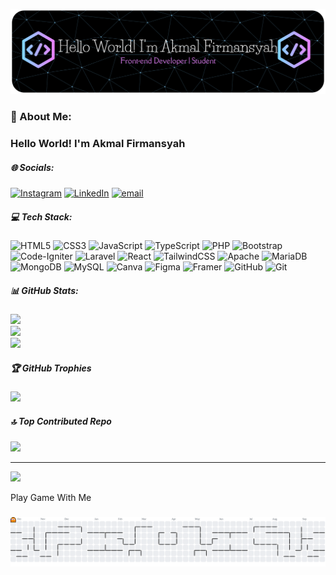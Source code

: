 ![Akmal Firmansyah](img/github-header-banner.png)

### 💫 About Me:
### Hello World! I'm Akmal Firmansyah


##### 🌐 Socials:
[![Instagram](https://img.shields.io/badge/Instagram-%23E4405F.svg?logo=Instagram&logoColor=white)](https://instagram.com/https://www.instagram.com/frmnsyhakml_) [![LinkedIn](https://img.shields.io/badge/LinkedIn-%230077B5.svg?logo=linkedin&logoColor=white)](https://www.linkedin.com/in/akmal-firmansyah-0a6605387) [![email](https://img.shields.io/badge/Email-D14836?logo=gmail&logoColor=white)](mailto:firmansyahakmal289@gmail.com) 

##### 💻 Tech Stack:
![HTML5](https://img.shields.io/badge/html5-%23E34F26.svg?style=for-the-badge&logo=html5&logoColor=white) ![CSS3](https://img.shields.io/badge/css3-%231572B6.svg?style=for-the-badge&logo=css3&logoColor=white) ![JavaScript](https://img.shields.io/badge/javascript-%23323330.svg?style=for-the-badge&logo=javascript&logoColor=%23F7DF1E) ![TypeScript](https://img.shields.io/badge/typescript-%23007ACC.svg?style=for-the-badge&logo=typescript&logoColor=white) ![PHP](https://img.shields.io/badge/php-%23777BB4.svg?style=for-the-badge&logo=php&logoColor=white) ![Bootstrap](https://img.shields.io/badge/bootstrap-%238511FA.svg?style=for-the-badge&logo=bootstrap&logoColor=white) ![Code-Igniter](https://img.shields.io/badge/CodeIgniter-%23EF4223.svg?style=for-the-badge&logo=codeIgniter&logoColor=white) ![Laravel](https://img.shields.io/badge/laravel-%23FF2D20.svg?style=for-the-badge&logo=laravel&logoColor=white) ![React](https://img.shields.io/badge/react-%2320232a.svg?style=for-the-badge&logo=react&logoColor=%2361DAFB) ![TailwindCSS](https://img.shields.io/badge/tailwindcss-%2338B2AC.svg?style=for-the-badge&logo=tailwind-css&logoColor=white) ![Apache](https://img.shields.io/badge/apache-%23D42029.svg?style=for-the-badge&logo=apache&logoColor=white) ![MariaDB](https://img.shields.io/badge/MariaDB-003545?style=for-the-badge&logo=mariadb&logoColor=white) ![MongoDB](https://img.shields.io/badge/MongoDB-%234ea94b.svg?style=for-the-badge&logo=mongodb&logoColor=white) ![MySQL](https://img.shields.io/badge/mysql-4479A1.svg?style=for-the-badge&logo=mysql&logoColor=white) ![Canva](https://img.shields.io/badge/Canva-%2300C4CC.svg?style=for-the-badge&logo=Canva&logoColor=white) ![Figma](https://img.shields.io/badge/figma-%23F24E1E.svg?style=for-the-badge&logo=figma&logoColor=white) ![Framer](https://img.shields.io/badge/Framer-black?style=for-the-badge&logo=framer&logoColor=blue) ![GitHub](https://img.shields.io/badge/github-%23121011.svg?style=for-the-badge&logo=github&logoColor=white) ![Git](https://img.shields.io/badge/git-%23F05033.svg?style=for-the-badge&logo=git&logoColor=white)
##### 📊 GitHub Stats:
![](https://github-readme-stats.vercel.app/api?username=AkmalFirmansyah-30&theme=tokyonight&hide_border=false&include_all_commits=false&count_private=false)<br/>
![](https://nirzak-streak-stats.vercel.app/?user=AkmalFirmansyah-30&theme=tokyonight&hide_border=false)<br/>
![](https://github-readme-stats.vercel.app/api/top-langs/?username=AkmalFirmansyah-30&theme=tokyonight&hide_border=false&include_all_commits=false&count_private=false&layout=compact)

##### 🏆 GitHub Trophies
![](https://github-profile-trophy.vercel.app/?username=AkmalFirmansyah-30&theme=radical&no-frame=false&no-bg=true&margin-w=4)

##### 🔝 Top Contributed Repo
![](https://github-contributor-stats.vercel.app/api?username=AkmalFirmansyah-30&limit=5&theme=dark&combine_all_yearly_contributions=true)

---
[![](https://visitcount.itsvg.in/api?id=AkmalFirmansyah-30&icon=0&color=0)](https://visitcount.itsvg.in)


<p align="left">Play Game With Me</p>

###

<picture>
  <source media="(prefers-color-scheme: dark)" srcset="https://raw.githubusercontent.com/AkmalFirmansyah-30/AkmalFirmansyah-30/output/pacman-contribution-graph-dark.svg">
  <source media="(prefers-color-scheme: light)" srcset="https://raw.githubusercontent.com/AkmalFirmansyah-30/AkmalFirmansyah-30/output/pacman-contribution-graph.svg">
  <img alt="pacman contribution graph" src="https://raw.githubusercontent.com/AkmalFirmansyah-30/AkmalFirmansyah-30/output/pacman-contribution-graph.svg">
</picture>

###

<!-- Proudly created with GPRM ( https://gprm.itsvg.in ) -->
